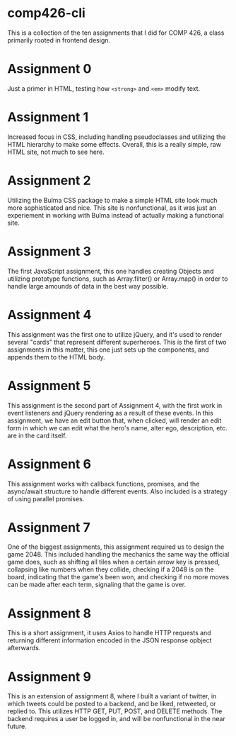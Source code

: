 # comp426-cli

This is a collection of the ten assignments that I did for COMP 426, a class primarily rooted in frontend design.

# Assignment 0
Just a primer in HTML, testing how `<strong>` and `<em>` modify text.
  
# Assignment 1
Increased focus in CSS, including handling pseudoclasses and utilizing the HTML hierarchy to make some effects. Overall, this is a really simple, raw HTML site, not 
much to see here.

# Assignment 2
Utilizing the Bulma CSS package to make a simple HTML site look much more sophisticated and nice. This site is nonfunctional, as it was just an experiement in 
working with Bulma instead of actually making a functional site.

# Assignment 3
The first JavaScript assignment, this one handles creating Objects and utilizing prototype functions, such as Array.filter() or Array.map() in order to handle 
large amounds of data in the best way possible. 

# Assignment 4
This assignment was the first one to utilize jQuery, and it's used to render several "cards" that represent different superheroes. This is the first of two 
assignments in this matter, this one just sets up the components, and appends them to the HTML body.

# Assignment 5
This assignment is the second part of Assignment 4, with the first work in event listeners and jQuery rendering as a result of these events. In this assignment, we 
have an edit button that, when clicked, will render an edit form in which we can edit what the hero's name, alter ego, description, etc. are in the card itself.

# Assignment 6
This assignment works with callback functions, promises, and the async/await structure to handle different events. Also included is a strategy of using parallel 
promises.

# Assignment 7
One of the biggest assignments, this assignment required us to design the game 2048. This included handling the mechanics the same way the official game does, such 
as shifting all tiles when a certain arrow key is pressed, collapsing like numbers when they collide, checking if a 2048 is on the board, indicating that the game's 
been won, and checking if no more moves can be made after each term, signaling that the game is over.

# Assignment 8
This is a short assignment, it uses Axios to handle HTTP requests and returning different information encoded in the JSON response opbject afterwards.

# Assignment 9
This is an extension of assignment 8, where I built a variant of twitter, in which tweets could be posted to a backend, and be liked, retweeted, or replied to. This 
utilizes HTTP GET, PUT, POST, and DELETE methods. The backend requires a user be logged in, and will be nonfunctional in the near future.

